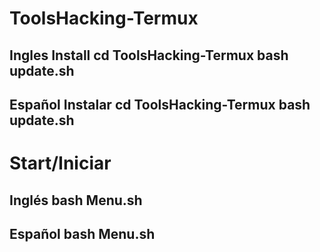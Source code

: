 # ToolsHacking-Termux
Ingles Install cd ToolsHacking-Termux bash update.sh 
-----------------------------------------------------
Español Instalar cd ToolsHacking-Termux bash update.sh
------------------------------------------------------

# Start/Iniciar
Inglés bash Menu.sh
----------------------
Español bash Menu.sh
----------------------
